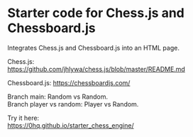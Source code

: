 # Starter code for Chess.js and Chessboard.js 

Integrates Chess.js and Chessboard.js into an HTML page.  

Chess.js:   
https://github.com/jhlywa/chess.js/blob/master/README.md   

Chessboard.js:
https://chessboardjs.com/  

Branch main: Random vs Random.  
Branch player vs random: Player vs Random.  

Try it here:   
https://0hq.github.io/starter_chess_engine/  
